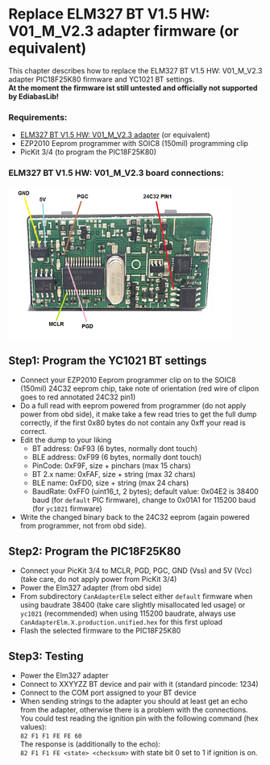 # Replace ELM327 BT V1.5 HW: V01_M_V2.3 adapter firmware (or equivalent)

This chapter describes how to replace the ELM327 BT V1.5 HW: V01_M_V2.3 adapter PIC18F25K80 firmware and YC1021 BT settings.  
**At the moment the firmware ist still untested and officially not supported by EdiabasLib!**

### Requirements:

* [ELM327 BT V1.5 HW: V01_M_V2.3 adapter](https://www.aliexpress.com/item/New-OBDII-Diagnostic-Interface-Super-ELM327-Bluetooth-V1-5-Hardware-PIC18F25K80-Chip-1PCB-Board-ELM-327/32846998449.html) (or equivalent)
* EZP2010 Eeprom programmer with SOIC8 (150mil) programming clip
* PicKit 3/4 (to program the PIC18F25K80)

### ELM327 BT V1.5 HW: V01_M_V2.3 board connections:

[![ELM327 BT V1.5 HW: V01_M_V2.3 board programming connections big](elm327_BT_annotated_24c32_and_pic18f25k80_prog_connections_Small.png "ELM327 BT V1.5 HW: V01_M_V2.3 board programming connections")](elm327_BT_annotated_24c32_and_pic18f25k80_prog_connections_Big.png)

## Step1: Program the YC1021 BT settings
* Connect your EZP2010 Eeprom programmer clip on to the SOIC8 (150mil) 24C32 eeprom chip, take note of orientation (red wire of clipon goes to red annotated 24C32 pin1)
* Do a full read with eeprom powered from programmer (do not apply power from obd side), it make take a few read tries to get the full dump correctly, if the first 0x80 bytes do not contain any 0xff your read is correct.
* Edit the dump to your liking
  * BT address: 0xF93 (6 bytes, normally dont touch)
  * BLE address: 0xF99 (6 bytes, normally dont touch)
  * PinCode: 0xF9F, size + pinchars (max 15 chars)
  * BT 2.x name: 0xFAF, size + string (max 32 chars)
  * BLE name: 0xFD0, size + string (max 24 chars)
  * BaudRate: 0xFF0 (uint16_t, 2 bytes); default value: 0x04E2 is 38400 baud (for `default` PIC firmware), change to 0x01A1 for 115200 baud (for `yc1021` firmware)
* Write the changed binary back to the 24C32 eeprom (again powered from programmer, not from obd side).  

## Step2: Program the PIC18F25K80
* Connect your PicKit 3/4 to MCLR, PGD, PGC, GND (Vss) and 5V (Vcc) (take care, do not apply power from PicKit 3/4)
* Power the Elm327 adapter (from obd side)
* From subdirectory `CanAdapterElm` select either `default` firmware when using baudrate 38400 (take care slightly misallocated led usage) or `yc1021` (recommended) when using 115200 baudrate, always use `CanAdapterElm.X.production.unified.hex` for this first upload
* Flash the selected firmware to the PIC18F25K80

## Step3: Testing
* Power the Elm327 adapter
* Connect to XXYYZZ BT device and pair with it (standard pincode: 1234)
* Connect to the COM port assigned to your BT device
* When sending strings to the adapter you should at least get an echo from the adapter, otherwise there is a problem with the connections.  
You could test reading the ignition pin with the following command (hex values):  
`82 F1 F1 FE FE 60`  
The response is (additionally to the echo):  
`82 F1 F1 FE <state> <checksum>` with state bit 0 set to 1 if ignition is on.  
